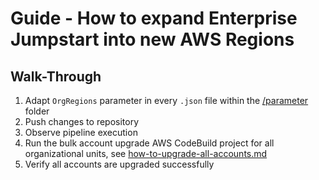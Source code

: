 # Guide - How to expand Enterprise Jumpstart into new AWS Regions

## Walk-Through

1. Adapt `OrgRegions` parameter in every `.json` file within the [/parameter](/parameter) folder
2. Push changes to repository
3. Observe pipeline execution
4. Run the bulk account upgrade AWS CodeBuild project for all organizational units, see [how-to-upgrade-all-accounts.md](how-to-upgrade-all-accounts.md)
5. Verify all accounts are upgraded successfully

